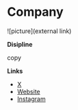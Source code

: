 # Company

![picture](external link)

**Disipline**

copy

**Links**

- [X]()
- [Website]()
- [Instagram]()
